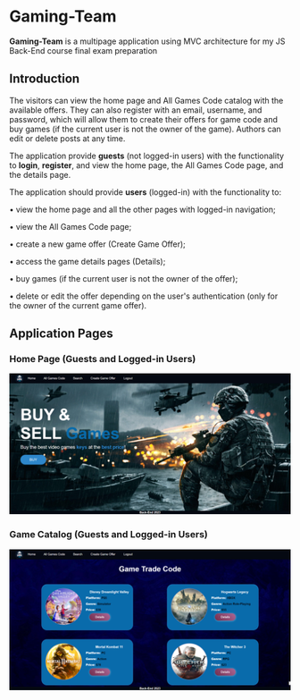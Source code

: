 # Gaming-Team
**Gaming-Team** is a multipage application using MVC architecture for my JS Back-End course final exam preparation

## Introduction
The visitors can view the home page and All Games Code catalog with the available offers. They can also register with an email, username, and password, which will allow them to create their offers for game code and buy games (if the current user is not the owner of the game). Authors can edit or delete posts at any time.

The application provide **guests** (not logged-in users) with the functionality to **login**, **register**, and view the home page, the All Games Code page, and the details page.

The application should provide **users** (logged-in) with the functionality to:

•	view the home page and all the other pages with logged-in navigation;

•	view the All Games Code page;

•	create а new game offer (Create Game Offer);

•	access the game details pages (Details);

•	buy games (if the current user is not the owner of the offer);

•	delete or edit the offer depending on the user's authentication (only for the owner of the current game offer).

## Application Pages

### Home Page (Guests and Logged-in Users) 
![home-page](https://github.com/Pavlov1881/Gaming-Team/blob/main/public/images/home-page.png)

### Game Catalog (Guests and Logged-in Users)
![catalog](https://github.com/Pavlov1881/Gaming-Team/blob/main/public/images/game-catalog.png)




